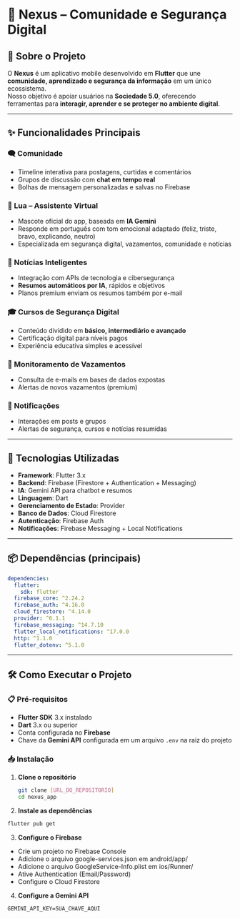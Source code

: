 # 🌌 Nexus – Comunidade e Segurança Digital

## 📱 Sobre o Projeto
O **Nexus** é um aplicativo mobile desenvolvido em **Flutter** que une **comunidade, aprendizado e segurança da informação** em um único ecossistema.  
Nosso objetivo é apoiar usuários na **Sociedade 5.0**, oferecendo ferramentas para **interagir, aprender e se proteger no ambiente digital**.

---

## ✨ Funcionalidades Principais

### 🗨️ Comunidade
- Timeline interativa para postagens, curtidas e comentários  
- Grupos de discussão com **chat em tempo real**  
- Bolhas de mensagem personalizadas e salvas no Firebase  

### 🤖 Lua – Assistente Virtual
- Mascote oficial do app, baseada em **IA Gemini**  
- Responde em português com tom emocional adaptado (feliz, triste, bravo, explicando, neutro)  
- Especializada em segurança digital, vazamentos, comunidade e notícias  

### 📰 Notícias Inteligentes
- Integração com APIs de tecnologia e cibersegurança  
- **Resumos automáticos por IA**, rápidos e objetivos  
- Planos premium enviam os resumos também por e-mail  

### 🎓 Cursos de Segurança Digital
- Conteúdo dividido em **básico, intermediário e avançado**  
- Certificação digital para níveis pagos  
- Experiência educativa simples e acessível  

### 🔐 Monitoramento de Vazamentos
- Consulta de e-mails em bases de dados expostas  
- Alertas de novos vazamentos (premium)  

### 🔔 Notificações
- Interações em posts e grupos  
- Alertas de segurança, cursos e notícias resumidas  

---

## 🚀 Tecnologias Utilizadas
- **Framework**: Flutter 3.x  
- **Backend**: Firebase (Firestore + Authentication + Messaging)  
- **IA**: Gemini API para chatbot e resumos  
- **Linguagem**: Dart  
- **Gerenciamento de Estado**: Provider  
- **Banco de Dados**: Cloud Firestore  
- **Autenticação**: Firebase Auth  
- **Notificações**: Firebase Messaging + Local Notifications  

---

## 📦 Dependências (principais)
```yaml
dependencies:
  flutter:
    sdk: flutter
  firebase_core: ^2.24.2
  firebase_auth: ^4.16.0
  cloud_firestore: ^4.14.0
  provider: ^6.1.1
  firebase_messaging: ^14.7.10
  flutter_local_notifications: ^17.0.0
  http: ^1.1.0
  flutter_dotenv: ^5.1.0
```
---

## 🛠️ Como Executar o Projeto

### 📋 Pré-requisitos
- **Flutter SDK** 3.x instalado  
- **Dart** 3.x ou superior  
- Conta configurada no **Firebase**  
- Chave da **Gemini API** configurada em um arquivo `.env` na raiz do projeto  

### 📥 Instalação

1. **Clone o repositório**
   ```bash
   git clone [URL_DO_REPOSITORIO]
   cd nexus_app
   ```
2. **Instale as dependências**
  ```bash
  flutter pub get
  ```
3. **Configure o Firebase**
- Crie um projeto no Firebase Console
- Adicione o arquivo google-services.json em android/app/
- Adicione o arquivo GoogleService-Info.plist em ios/Runner/
- Ative Authentication (Email/Password)
- Configure o Cloud Firestore
  
4. **Configure a Gemini API**
  ```env
  GEMINI_API_KEY=SUA_CHAVE_AQUI
  ```
